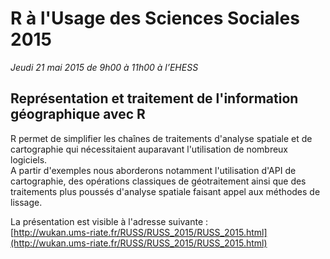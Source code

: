 # R à l'Usage des Sciences Sociales 2015
*Jeudi 21 mai 2015 de 9h00 à 11h00 à l’EHESS*

## Représentation et traitement de l'information géographique avec R

R permet de simplifier les chaînes de traitements d'analyse spatiale et de cartographie qui nécessitaient auparavant l'utilisation de nombreux logiciels.  
A partir d'exemples nous aborderons notamment l'utilisation d'API de cartographie, des opérations classiques de géotraitement ainsi que des traitements plus poussés d'analyse spatiale faisant appel aux méthodes de lissage.  

La présentation est visible à l'adresse suivante :  
[http://wukan.ums-riate.fr/RUSS/RUSS_2015/RUSS_2015.html](http://wukan.ums-riate.fr/RUSS/RUSS_2015/RUSS_2015.html)
